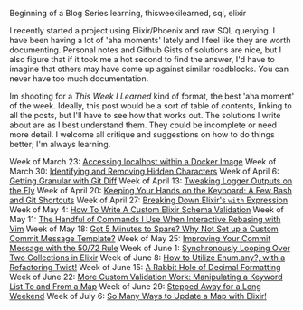 Beginning of a Blog Series
learning, thisweekilearned, sql, elixir

I recently started a project using Elixir/Phoenix and raw SQL querying. I have been having a lot of 'aha moments' lately and I feel like they are worth documenting. Personal notes and Github Gists of solutions are nice, but I also figure that if it took me a hot second to find the answer, I'd have to imagine that others may have come up against similar roadblocks. You can never have too much documentation. 

Im shooting for a *This Week I Learned* kind of format, the best 'aha moment' of the week. Ideally, this post would be a sort of table of contents, linking to all the posts, but I'll have to see how that works out. The solutions I write about are as I best understand them. They could be incomplete or need more detail. I welcome all critique and suggestions on how to do things better; I'm always learning.

Week of March 23: [Accessing localhost within a Docker Image](https://dev.to/noelworden/accessing-localhost-within-a-docker-image-4i3m)
Week of March 30: [Identifying and Removing Hidden Characters](https://dev.to/noelworden/identifying-and-removing-hidden-characters-2m8i)
Week of April 6: [Getting Granular with Git Diff](https://dev.to/noelworden/getting-granular-with-git-diff-hlb)
Week of April 13: [Tweaking Logger Outputs on the Fly](https://dev.to/noelworden/tweaking-logger-outputs-on-the-fly-55oa)
Week of April 20: [Keeping Your Hands on the Keyboard: A Few Bash and Git Shortcuts](https://dev.to/noelworden/keeping-your-hands-on-the-keyboard-a-few-bash-and-git-shortcuts-3j71)
Week of April 27: [Breaking Down Elixir's `with` Expression](https://dev.to/noelworden/breaking-down-elixir-s-with-expression-14mp)
Week of May 4: [How To Write A Custom Elixir Schema Validation](https://dev.to/noelworden/how-to-write-a-custom-elixir-schema-validation-167e/)
Week of May 11: [The Handful of Commands I Use When Interactive Rebasing with Vim](https://dev.to/noelworden/the-handful-of-commands-i-use-when-interactive-rebasing-with-vim-23c5)
Week of May 18: [Got 5 Minutes to Spare? Why Not Set up a Custom Commit Message Template?](https://dev.to/noelworden/got-5-minutes-to-spare-why-not-set-up-a-custom-commit-message-template-4njf)
Week of May 25: [Improving Your Commit Message with the 50/72 Rule](https://dev.to/noelworden/improving-your-commit-message-with-the-50-72-rule-3g79)
Week of June 1: [Synchronously Looping Over Two Collections in Elixir](https://dev.to/noelworden/synchronously-looping-over-two-collections-in-elixir-594j)
Week of June 8: [How to Utilize Enum.any?, with a Refactoring Twist!](https://dev.to/noelworden/how-to-utilize-enum-any-with-a-refactoring-twist-1fjm)
Week of June 15: [A Rabbit Hole of Decimal Formatting](https://dev.to/noelworden/a-rabbit-hole-of-decimal-formatting-54n5)
Week of June 22: [More Custom Validation Work: Manipulating a Keyword List To and From a Map](https://dev.to/noelworden/more-custom-validation-work-manipulating-a-keyword-list-to-and-from-a-map-p9b)
Week of June 29: [Stepped Away for a Long Weekend](https://dev.to/noelworden/stepped-away-for-a-long-weekend-29jm)
Week of July 6: [So Many Ways to Update a Map with Elixir!](https://dev.to/noelworden/so-many-ways-to-update-a-map-with-elixir-1aie)
